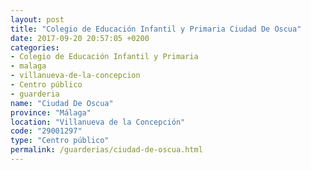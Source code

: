 ```yaml
---
layout: post
title: "Colegio de Educación Infantil y Primaria Ciudad De Oscua"
date: 2017-09-20 20:57:05 +0200
categories:
- Colegio de Educación Infantil y Primaria
- malaga
- villanueva-de-la-concepcion
- Centro público
- guarderia
name: "Ciudad De Oscua"
province: "Málaga"
location: "Villanueva de la Concepción"
code: "29001297"
type: "Centro público"
permalink: /guarderias/ciudad-de-oscua.html
---
```

